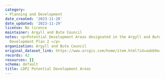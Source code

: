 ```yaml
---
category:
- Planning and Development
date_created: '2023-11-20'
date_updated: '2023-11-29'
license: No licence
maintainer: Argyll and Bute Council
notes: <p>Potential Development Areas designated in the Argyll and Bute adopted Local
  Development Plan 2 </p>
organization: Argyll and Bute Council
original_dataset_link: https://www.arcgis.com/home/item.html?id=aabb9eae51dc484181df3be446acef2f
records: 42
resources: []
schema: default
title: LDP2 Potential Development Areas
---
```

